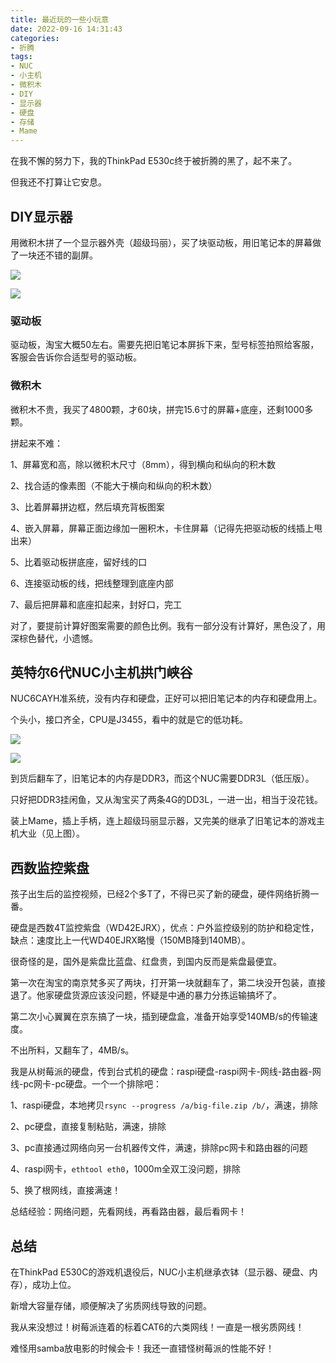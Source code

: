 ```yaml
---
title: 最近玩的一些小玩意
date: 2022-09-16 14:31:43
categories:
- 折腾
tags:
- NUC
- 小主机
- 微积木
- DIY
- 显示器
- 硬盘
- 存储
- Mame
---
```


在我不懈的努力下，我的ThinkPad E530c终于被折腾的黑了，起不来了。

但我还不打算让它安息。

<!-- more -->

## DIY显示器

用微积木拼了一个显示器外壳（超级玛丽），买了块驱动板，用旧笔记本的屏幕做了一块还不错的副屏。

![](/post-images/have-fun-with-some-gadgets-recently-2022-09-16-14-44-16.jpg)

![](/post-images/have-fun-with-some-gadgets-recently-2022-09-16-14-45-28.jpg)

### 驱动板

驱动板，淘宝大概50左右。需要先把旧笔记本屏拆下来，型号标签拍照给客服，客服会告诉你合适型号的驱动板。

### 微积木

微积木不贵，我买了4800颗，才60块，拼完15.6寸的屏幕+底座，还剩1000多颗。

拼起来不难：

1、屏幕宽和高，除以微积木尺寸（8mm），得到横向和纵向的积木数

2、找合适的像素图（不能大于横向和纵向的积木数）

3、比着屏幕拼边框，然后填充背板图案

4、嵌入屏幕，屏幕正面边缘加一圈积木，卡住屏幕（记得先把驱动板的线插上甩出来）

5、比着驱动板拼底座，留好线的口

6、连接驱动板的线，把线整理到底座内部

7、最后把屏幕和底座扣起来，封好口，完工

对了，要提前计算好图案需要的颜色比例。我有一部分没有计算好，黑色没了，用深棕色替代，小遗憾。

## 英特尔6代NUC小主机拱门峡谷

NUC6CAYH准系统，没有内存和硬盘，正好可以把旧笔记本的内存和硬盘用上。

个头小，接口齐全，CPU是J3455，看中的就是它的低功耗。

![](/post-images/have-fun-with-some-gadgets-recently-2022-09-16-14-46-22.jpg)

![](/post-images/have-fun-with-some-gadgets-recently-2022-09-16-14-47-35.jpg)

到货后翻车了，旧笔记本的内存是DDR3，而这个NUC需要DDR3L（低压版）。

只好把DDR3挂闲鱼，又从淘宝买了两条4G的DD3L，一进一出，相当于没花钱。

装上Mame，插上手柄，连上超级玛丽显示器，又完美的继承了旧笔记本的游戏主机大业（见上图）。

## 西数监控紫盘

孩子出生后的监控视频，已经2个多T了，不得已买了新的硬盘，硬件网络折腾一番。

硬盘是西数4T监控紫盘（WD42EJRX），优点：户外监控级别的防护和稳定性，缺点：速度比上一代WD40EJRX略慢（150MB降到140MB）。

很奇怪的是，国外是紫盘比蓝盘、红盘贵，到国内反而是紫盘最便宜。

第一次在淘宝的南京梵多买了两块，打开第一块就翻车了，第二块没开包装，直接退了。他家硬盘货源应该没问题，怀疑是中通的暴力分拣运输搞坏了。

第二次小心翼翼在京东搞了一块，插到硬盘盒，准备开始享受140MB/s的传输速度。

不出所料，又翻车了，4MB/s。

我是从树莓派的硬盘，传到台式机的硬盘：raspi硬盘-raspi网卡-网线-路由器-网线-pc网卡-pc硬盘。一个一个排除吧：

1、raspi硬盘，本地拷贝`rsync --progress /a/big-file.zip /b/`，满速，排除

2、pc硬盘，直接复制粘贴，满速，排除

3、pc直接通过网络向另一台机器传文件，满速，排除pc网卡和路由器的问题

4、raspi网卡，`ethtool eth0`，1000m全双工没问题，排除

5、换了根网线，直接满速！

总结经验：网络问题，先看网线，再看路由器，最后看网卡！

## 总结

在ThinkPad E530C的游戏机退役后，NUC小主机继承衣钵（显示器、硬盘、内存），成功上位。

新增大容量存储，顺便解决了劣质网线导致的问题。

我从来没想过！树莓派连着的标着CAT6的六类网线！一直是一根劣质网线！

难怪用samba放电影的时候会卡！我还一直错怪树莓派的性能不好！